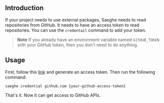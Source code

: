 ## Introduction

If your project needs to use external packages, Saeghe needs to read repositories from GitHub. 
It needs to have an access token to read repositories. 
You can use the `credentail` command to add your token.

> **Note**
> If you already have an environment variable named `GITHUB_TOKEN` with your GitHub token, then you don't need to do anything.

## Usage

First, follow this [link](https://docs.github.com/en/authentication/keeping-your-account-and-data-secure/creating-a-personal-access-token) 
and generate an access token. Then run the following command:

```shell
saeghe credential github.com {your-github-access-token}
```

That's it. Now it can get access to GitHub APIs.
